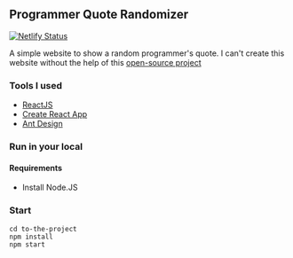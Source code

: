 ## Programmer Quote Randomizer

[![Netlify Status](https://api.netlify.com/api/v1/badges/feee2d49-38a7-40da-80f1-6b14d8abc85c/deploy-status)](https://app.netlify.com/sites/jannomeister-quote-randomizer/deploys)

A simple website to show a random programmer's quote. I can't create this website without the help of this [open-source project](https://github.com/skolakoda/programming-quotes-api)

### Tools I used

- [ReactJS](https://reactjs.org/docs/getting-started.html)
- [Create React App](https://reactjs.org/docs/create-a-new-react-app.html)
- [Ant Design](https://ant.design/docs/react/getting-started)

### Run in your local

#### Requirements

- Install Node.JS

### Start

```
cd to-the-project
npm install
npm start
```
